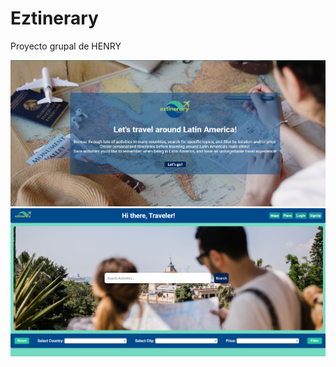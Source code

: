 # Eztinerary

Proyecto grupal de HENRY



<img src="./img/landing.png" />
<br>
<img src="./img/Home.png" />